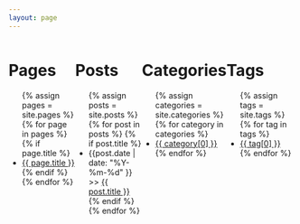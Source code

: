```yaml
---
layout: page
---
```


<div style="display: grid; grid-template-columns: 1fr 1fr 1fr 1fr">
    <div>
        <h1>Pages</h1>
        <ul>
        {% assign pages = site.pages %}
        {% for page in pages %}
            {% if page.title %}
            <li>    
                <a href="{{ page.url }}">{{ page.title }}</a>
            </li>
            {% endif %}
        {% endfor %}
        </ul>
    </div>
    <div>
        <h1>Posts</h1>
        <ul>
        {% assign posts = site.posts %}
        {% for post in posts %}
            {% if post.title %}
            <li>    
                {{post.date | date: "%Y-%m-%d" }} &gt;&gt;
                <a href="{{ post.url }}">{{ post.title }}</a>
            </li>
            {% endif %}
        {% endfor %}
        </ul>
    </div>
    <div>
        <h1>Categories</h1>
        <ul>
        {% assign categories = site.categories %}
        {% for category in categories %}
            <li>    
                <a href="/categories/{{ category[0] }}">{{ category[0] }}</a>
            </li>
        {% endfor %}
        </ul>
    </div>
    <div>
        <h1>Tags</h1>
        <ul>
        {% assign tags = site.tags %}
        {% for tag in tags %}
            <li>    
                <a href="/tags/{{ tag[0] }}">{{ tag[0] }}</a>
            </li>
        {% endfor %}
        </ul>
    </div>
</div>
